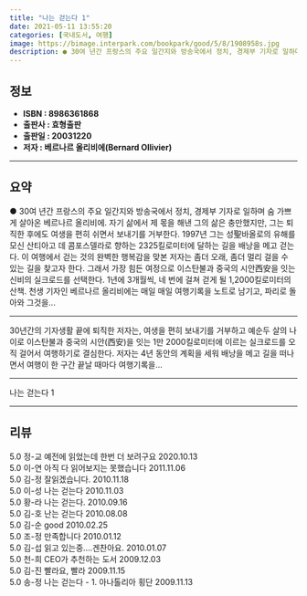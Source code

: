 ```yaml
---
title: "나는 걷는다 1"
date: 2021-05-11 13:55:20
categories: [국내도서, 여행]
image: https://bimage.interpark.com/bookpark/good/5/8/1908958s.jpg
description: ● 30여 년간 프랑스의 주요 일간지와 방송국에서 정치, 경제부 기자로 일하며 숨 가쁘게 살아온 베르나르 올리비에. 자기 삶에서 제 몫을 해낸 그의 삶은 충만했지만, 그는 퇴직한 후에도 여생을 편히 쉬면서 보내기를 거부한다. 1997년 그는 성聖바올로의 유해를 모신 산티아고 데 콤포스
---
```


## **정보**

- **ISBN : 8986361868**
- **출판사 : 효형출판**
- **출판일 : 20031220**
- **저자 : 베르나르 올리비에(Bernard Ollivier)**

------



## **요약**

●  30여 년간 프랑스의 주요 일간지와 방송국에서 정치, 경제부 기자로 일하며 숨 가쁘게 살아온 베르나르 올리비에. 자기 삶에서 제 몫을 해낸 그의 삶은 충만했지만, 그는 퇴직한 후에도 여생을 편히 쉬면서 보내기를 거부한다. 1997년 그는 성聖바올로의 유해를 모신 산티아고 데 콤포스델라로 향하는 2325킬로미터에 달하는 길을 배낭을 메고 걷는다. 이 여행에서 걷는 것의 완벽한 행복감을 맞본 저자는 좀더 오래, 좀더 멀리 걸을 수 있는 길을 찾고자 한다. 그래서 가장 힘든 여정으로 이스탄불과 중국의 시안西安을 잇는 신비의 실크로드를 선택한다. 1년에 3개월씩, 네 번에 걸쳐 걷게 될 1,2000킬로미터의 산책. 천생 기자인 베르나르 올리비에는 매일 매일 여행기록을 노트로 남기고, 파리로 돌아와 그것을...

------

30년간의 기자생활 끝에 퇴직한 저자는, 여생을 편히 보내기를 거부하고 예순두 살의 나이로 이스탄불과 중국의 시안(西安)을 잇는 1만 2000킬로미터에 이르는 실크로드를 오직 걸어서 여행하기로 결심한다. 저자는 4년 동안의 계획을 세워 배낭을 메고 길을 떠나면서 여행이 한 구간 끝날 때마다 여행기록을... 

------


나는 걷는다 1 

------


## **리뷰** 

5.0 정-교 예전에 읽었는데 한번 더 보려구요 2020.10.13 <br/>5.0 이-연 아직 다 읽어보지는 못했습니다 2011.11.06 <br/>5.0 김-정 잘읽겠습니다. 2010.11.18 <br/>5.0 이-성 나는 걷는다 2010.11.03 <br/>5.0 황-라 나는 걷는다. 2010.09.16 <br/>5.0 김-호 난는 걷는다 2010.08.08 <br/>5.0 김-순 good 2010.02.25 <br/>5.0 조-정 만족합니다 2010.01.12 <br/>5.0 김-섭 읽고 있는중....겐찬아요. 2010.01.07 <br/>5.0 천-희  CEO가 추천하는 도서  2009.12.03 <br/>5.0 김-진 빨라요, 빨라 2009.11.15 <br/>5.0 송-정 나는 걷는다 - 1. 아나톨리아 횡단 2009.11.13 <br/>